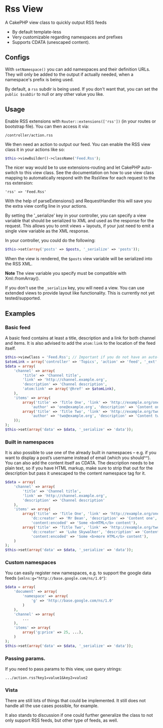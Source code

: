 # Rss View

A CakePHP view class to quickly output RSS feeds
- By default template-less
- Very customizable regarding namespaces and prefixes
- Supports CDATA (unescaped content).

## Configs
With `setNamespace()` you can add namespaces and their definition URLs.
They will only be added to the output if actually needed, when a namespace's prefix is being used.

By default, a `rss` subdir is being used. If you don't want that, you can set the `public $subDir` to null or any other value you like.

## Usage
Enable RSS extensions with `Router::extensions(['rss'])` (in your routes or bootstrap file).
You can then access it via:
```
/controller/action.rss
```

We then need an action to output our feed.
You can enable the RSS view class it in your actions like so:
```php
$this->viewBuilder()->className('Feed.Rss');
```

The nicer way would be to use extensions-routing and let CakePHP auto-switch to this view class.
See the documentation on how to use view class mapping to automatically respond with the RssView for each request to the rss extension:

    'rss' => 'Feed.Rss'

With the help of parseExtensions() and RequestHandler this will save you the extra view config line in your actions.

By setting the '_serialize' key in your controller, you can specify a view variable
that should be serialized to XML and used as the response for the request.
This allows you to omit views + layouts, if your just need to emit a single view
variable as the XML response.

In your controller, you could do the following:
```php
$this->set(array('posts' => $posts, '_serialize' => 'posts'));
```
When the view is rendered, the `$posts` view variable will be serialized
into the RSS XML.

**Note** The view variable you specify must be compatible with Xml::fromArray().

If you don't use the `_serialize` key, you will need a view. You can use extended
views to provide layout like functionality. This is currently not yet tested/supported.

## Examples

### Basic feed
A basic feed contains at least a title, description and a link for both channel and items.
It is also advised to add the `atom:link` to the location of the feed itself.

```php
$this->viewClass = 'Feed.Rss'; // Important if you do not have an auto-switch for the rss extension
$atomLink = array('controller' => 'Topics', 'action' => 'feed', '_ext' => 'rss'); // Example controller and action
$data = array(
    'channel' => array(
        'title' => 'Channel title',
        'link' => 'http://channel.example.org',
        'description' => 'Channel description',
        'atom:link' => array('@href' => $atomLink),
    ),
    'items' => array(
        array('title' => 'Title One', 'link' => 'http://example.org/one',
            'author' => 'one@example.org', 'description' => 'Content one'),
        array('title' => 'Title Two', 'link' => 'http://example.org/two',
            'author' => 'two@example.org', 'description' => 'Content two'),
    ));
);
$this->set(array('data' => $data, '_serialize' => 'data'));
```

### Built in namespaces
It is also possible to use one of the already built in namespaces – e.g. if you want to display
a post’s username instead of email (which you should^^). You can also add the content itself
as CDATA. The description needs to be plain text, so if you have HTML markup, make sure to
strip that out for the description but pass it unescaped to the content namespace tag for it.
```php
$data = array(
    'channel' => array(
        'title' => 'Channel title',
        'link' => 'http://channel.example.org',
        'description' => 'Channel description'
    ),
    'items' => array(
        array('title' => 'Title One', 'link' => 'http://example.org/one',
            'dc:creator' => 'Mr Bean', 'description' => 'Content one',
            'content:encoded' => 'Some <b>HTML</b> content'),
        array('title' => 'Title Two', 'link' => 'http://example.org/two',
            'dc:creator' => 'Luke Skywalker', 'description' => 'Content two',
            'content:encoded' => 'Some <b>more HTML</b> content'),
    )
);
$this->set(array('data' => $data, '_serialize' => 'data'));
```

### Custom namespaces
You can easily register new namespaces, e.g. to support the google data feeds (`xmlns:g="http://base.google.com/ns/1.0"`):

```php
$data = array(
    'document' => array(
        'namespace' => array(
            'g' => 'http://base.google.com/ns/1.0'
        )
    ),
    'channel' => array(
        ...
    ),
    'items' => array(
        array('g:price' => 25, ...),
    )
);
$this->set(array('data' => $data, '_serialize' => 'data'));
```

### Passing params.
If you need to pass params to this view, use query strings:
```
.../action.rss?key1=value1&key2=value2
```

### Vista
There are still lots of things that could be implemented. It still does not handle all the use cases possible, for example.

It also stands to discussion if one could further generalize the class to not only support RSS feeds, but other type of feeds, as well.
